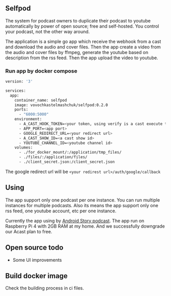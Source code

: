 ## Selfpod

The system for podcast owners to duplicate their podcast to youtube automatically by power of open source; free and
self-hosted. You control your podcast, not the other way around.

The application is a simple go app which receive the webhook from a cast and download the audio and cover files.
Then the app create a video from the audio and cover files by ffmpeg, generate the youtube based on description from the
rss feed. Then the app upload the video to youtube.

### Run app by docker compose

```bash
version: '3'

services:
  app:
    container_name: selfpod
    image: vovochkastelmashchuk/selfpod:0.2.0
    ports:
      - "6000:5000"
    environment:
      - A_CAST_HOOK_TOKEN=<your token, using verify is a cast execute the rest method>
      - APP_PORT=<app port>
      - GOOGLE_REDIRECT_URL=<your redirect url>
      - A_CAST_SHOW_ID=<a cast show id>
      - YOUTUBE_CHANNEL_ID=<youtube channel id>
    volumes:
      - ./for_docker_mount/:/application/tmp_files/
      - ./files/:/application/files/
      - ./client_secret.json:/client_secret.json
```

The google redirect url will be `<your redirest url>/auth/google/callback`

## Using

The app support only one podcast per one instance. You can run multiple instances for multiple podcasts.
Also its means the app support only one rss feed, one youtube account, etc per one instance.

Currently the app using by [Android Story podcast](https://www.youtube.com/channel/UC6-NFk4uOGsKvyisL1QC3rw). The app
run on Raspberry Pi 4 with 2GB RAM at my home. And we successfully downgrade our Acast plan to free.

## Open source todo

- Some UI improvements

## Build docker image

Check the building process in ci files.
